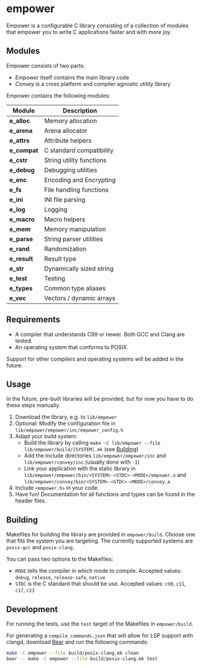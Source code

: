 # empower

Empower is a configurable C library consisting of a collection of modules that empower you to write
C applications faster and with more joy.

## Modules

Empower consists of two parts:
- _Empower_ itself contains the main library code
- _Convey_ is a cross platform and compiler agnostic utility library

Empower contains the following modules:

| Module         | Description              |
| -------------- | ------------------------ |
| **e_alloc**    | Memory allocation        |
| **e_arena**    | Arena allocator          |
| **e_attrs**    | Attribute helpers        |
| **e_compat**   | C standard compatibility |
| **e_cstr**     | String utility functions |
| **e_debug**    | Debugging utilities      |
| **e_enc**      | Encoding and Encrypting  |
| **e_fs**       | File handling functions  |
| **e_ini**      | INI file parsing         |
| **e_log**      | Logging                  |
| **e_macro**    | Macro helpers            |
| **e_mem**      | Memory manipulation      |
| **e_parse**    | String parser utilities  |
| **e_rand**     | Randomization            |
| **e_result**   | Result type              |
| **e_str**      | Dynamically sized string |
| **e_test**     | Testing                  |
| **e_types**    | Common type aliases      |
| **e_vec**      | Vectors / dynamic arrays |

## Requirements

- A compiler that understands C99 or newer. Both GCC and Clang are tested.
- An operating system that conforms to POSIX.

Support for other compilers and operating systems will be added in the future.

## Usage

In the future, pre-built libraries will be provided, but for now you have to do these steps
manually.

1. Download the library, e.g. to `lib/empower`
2. Optional: Modify the configuration file in `lib/empower/empower/inc/empower_config.h`
3. Adapt your build system:
   - Build the library by calling `make -C lib/empower --file lib/empower/build/[SYSTEM].mk` (see [Building](#Building))
   - Add the include directories `lib/empower/empower/inc` and `lib/empower/convey/inc` (usually done with `-I`)
   - Link your application with the static library in `lib/empower/empower/bin/<SYSTEM>-<STDC>-<MODE>/empower.a` and `lib/empower/convey/bin/<SYSTEM>-<STDC>-<MODE>/convey.a`
4. Include `<empower.h>` in your code.
5. Have fun! Documentation for all functions and types can be found in the header files.

## Building

Makefiles for building the library are provided in `empower/build`. Choose one that fits the system
you are targeting. The currently supported systems are `posix-gcc` and `posix-clang`.

You can pass two options to the Makefiles:
- `MODE` tells the compiler in which mode to compile. Accepted values: `debug`, `release`, `release-safe`, `native`
- `STDC` is the C standard that should be use. Accepted values: `c99`, `c11`, `c17`, `c23`

## Development

For running the tests, use the `test` target of the Makefiles in `empower/build`.

For generating a `compile_commands.json` that will allow for LSP support with clangd, download
[Bear](https://github.com/rizsotto/Bear) and run the following commands:

```sh
make -C empower --file build/posix-clang.mk clean
bear -- make -C empower --file build/posix-clang.mk test
```
